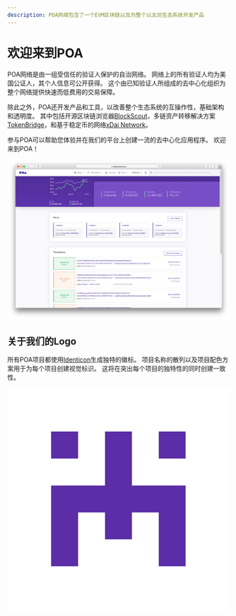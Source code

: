 ```yaml
---
description: POA网络包含了一个EVM区块链以及为整个以太坊生态系统开发产品
---
```


# 欢迎来到POA

POA网络是由一组受信任的验证人保护的自治网络。 网络上的所有验证人均为美国公证人，其个人信息可公开获得。 这个由已知验证人所组成的去中心化组织为整个网络提供快速而低费用的交易保障。

除此之外，POA还开发产品和工具，以改善整个生态系统的互操作性，基础架构和透明度。 其中包括开源区块链浏览器[BlockScout](https://docs.blockscout.com/)，多链资产转移解决方案[TokenBridge](https://docs.tokenbridge.net/)，和基于稳定币的网络[xDai Network](https://www.xdaichain.com/)。

参与POA可以帮助您体验并在我们的平台上创建一流的去中心化应用程序。 欢迎来到POA！

![BlockScout.com&#x6B63;&#x5728;&#x5C55;&#x793A;POA](.gitbook/assets/poa-on-blockscout.png)

## 关于我们的Logo

所有POA项目都使用[Identicon](http://identicon.net/)生成独特的徽标。 项目名称的散列以及项目配色方案用于为每个项目创建视觉标识。 这将在突出每个项目的独特性的同时创建一致性。

![POA logo](.gitbook/assets/poa_2.png)





